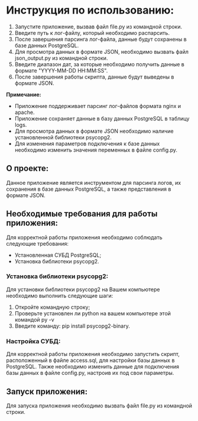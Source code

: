 # Инструкция по использованию:

1. Запустите приложение, вызвав файл file.py из командной строки.
2. Введите путь к лог-файлу, который необходимо распарсить.
3. После завершения парсинга лог-файла, данные будут сохранены в базе данных PostgreSQL.
4. Для просмотра данных в формате JSON, необходимо вызвать файл json_output.py из командной строки.
5. Введите диапазон дат, за которые необходимо получить данные в формате "YYYY-MM-DD HH:MM:SS".
6. После завершения работы скрипта, данные будут выведены в формате JSON.

**Примечание:**
- Приложение поддерживает парсинг лог-файлов формата nginx и apache.
- Приложение сохраняет данные в базу данных PostgreSQL в таблицу logs.
- Для просмотра данных в формате JSON необходимо наличие установленной библиотеки psycopg2.
- Для изменения параметров подключения к базе данных необходимо изменить значения переменных в файле config.py.

## О проекте:

Данное приложение является инструментом для парсинга логов, их сохранения в базе данных PostgreSQL, а также представления в формате JSON.

## Необходимые требования для работы приложения:

Для корректной работы приложения необходимо соблюдать следующие требования:

- Установленная СУБД PostgreSQL;
- Установка библиотеки psycopg2.

### Установка библиотеки psycopg2:

Для установки библиотеки psycopg2 на Вашем компьютере необходимо выполнить следующие шаги:

1. Откройте командную строку;
2. Проверьте установлен ли python на вашем компьютере этой командой py -v
3. Введите команду: pip install psycopg2-binary.

### Настройка СУБД:

Для корректной работы приложения необходимо запустить скрипт, расположенный в файле access.sql, для настройки базы данных в PostgreSQL. Также необходимо изменить данные для подключения базы данных в файле config.py, настроив их под свои параметры.

## Запуск приложения:

Для запуска приложения необходимо вызвать файл file.py из командной строки.
